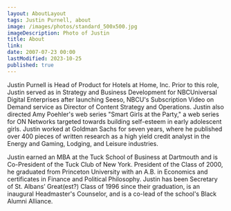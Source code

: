```yaml
---
layout: AboutLayout
tags: Justin Purnell, about
image: /images/photos/standard_500x500.jpg
imageDescription: Photo of Justin
title: About
link:
date: 2007-07-23 00:00
lastModified: 2023-10-25
published: true
---
```


Justin Purnell is Head of Product for Hotels at Home, Inc. Prior to this role, Justin served as in Strategy and Business Development for NBCUniversal Digital Enterprises after launching Seeso, NBCU's Subscription Video on Demand service as Director of Content Strategy and Operations. Justin also directed Amy Poehler's web series "Smart Girls at the Party," a web series for ON Networks targeted towards building self-esteem in early adolescent girls. Justin worked at Goldman Sachs for seven years, where he published over 400 pieces of written research as a high yield credit analyst in the Energy and Gaming, Lodging, and Leisure industries.

Justin earned an MBA at the Tuck School of Business at Dartmouth and is Co-President of the Tuck Club of New York. President of the Class of 2000, he graduated from Princeton University with an A.B. in Economics and certificates in Finance and Political Philosophy. Justin has been Secretary of St. Albans’ Great(est?) Class of 1996 since their graduation, is an inaugural Headmaster's Counselor, and is a co-lead of the school's Black Alumni Alliance.
